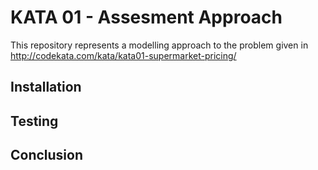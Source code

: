 # KATA 01 - Assesment Approach

This repository represents a modelling approach to the problem given in
http://codekata.com/kata/kata01-supermarket-pricing/

## Installation

## Testing

## Conclusion
